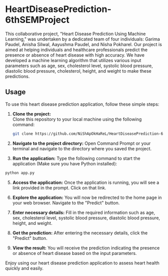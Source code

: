 # HeartDiseasePrediction-6thSEMProject
This collaborative project, "Heart Disease Prediction Using Machine Learning," was undertaken by a dedicated team of four individuals: Garima Paudel, Anisha Silwal, Aayushma Paudel, and Nisha Pokharel.
Our project is aimed at helping individuals and healthcare professionals predict the presence or absence of heart disease with high accuracy. We have developed a machine learning algorithm that utilizes various input parameters such as age, sex, cholesterol level, systolic blood pressure, diastolic blood pressure, cholesterol, height, and weight to make these predictions.
## Usage

To use this heart disease prediction application, follow these simple steps:

1. **Clone the project:**  
   Clone this repository to your local machine using the following command:

   ```bash
   git clone https://github.com/NiShApOkHaReL/HeartDiseasePrediction-6thSEMProject.git


2. **Navigate to the project directory:**
Open Command Prompt or your terminal and navigate to the directory where you saved the project.

3. **Run the application:**
Type the following command to start the application (Make sure you have Python installed):

```bash
python app.py
```
5. **Access the application:**
Once the application is running, you will see a link provided in the prompt. Click on that link.

6. **Explore the application:**
You will now be redirected to the home page in your web browser. Navigate to the "Predict" button.

7. **Enter necessary details:**
Fill in the required information such as age, sex, cholesterol level, systolic blood pressure, diastolic blood pressure, height, and weight.

8. **Get the prediction:**
After entering the necessary details, click the "Predict" button.

9. **View the result:**
You will receive the prediction indicating the presence or absence of heart disease based on the input parameters.

Enjoy using our heart disease prediction application to assess heart health quickly and easily.
